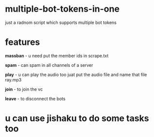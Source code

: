 # multiple-bot-tokens-in-one

just a radnom script which supports multiple bot tokens

# features

**massban** - u need put the member ids in scrape.txt

**spam** - can spam in all channels of a server

**play** - u can play the audio too juat put the audio file and name that file ray.mp3

**join** - to join the vc 

**leave** - to disconnect the bots


# u can use jishaku to do some tasks too
